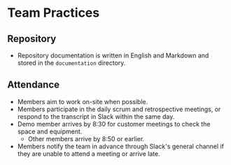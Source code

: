 # Team Practices

## Repository
* Repository documentation is written in English and Markdown and stored in the `documentation` directory.

## Attendance
* Members aim to work on-site when possible.
* Members participate in the daily scrum and retrospective meetings, or respond to the transcript in Slack within the same day.
* Demo member arrives by 8:30 for customer meetings to check the space and equipment.
    * Other members arrive by 8:50 or earlier.
* Members notify the team in advance through Slack's general channel if they are unable to attend a meeting or arrive late.
